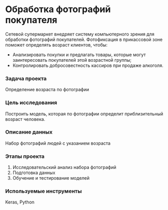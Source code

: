 # Обработка фотографий покупателя
Сетевой супермаркет внедряет систему компьютерного зрения для обработки фотографий покупателей. 
Фотофиксация в прикассовой зоне поможет определять возраст клиентов, чтобы:
   - Анализировать покупки и предлагать товары, которые могут заинтересовать покупателей этой возрастной группы;
   - Контролировать добросовестность кассиров при продаже алкоголя.

### Задача проекта
Определение возраста по фотографии

### Цель исследования
Построить модель, которая по фотографии определит приблизительный возраст человека.
    
### Описание данных
Набор фотографий людей с указанием возраста

### Этапы проекта
  1. Исследовательский анализ набора фотографий
  2. Подготовка данных
  3. Обучение и тестирование моделей

### Используемые инструменты
Keras, Python
